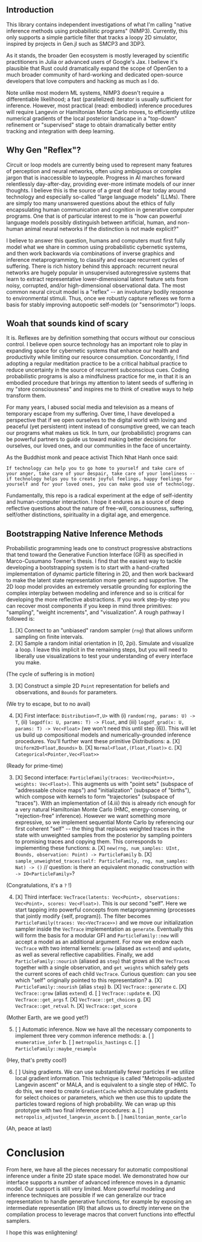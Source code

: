 ## Introduction

This library contains independent investigations of what I'm calling "native inference methods using probabilistic programs" (NIMP3). Currently, this only supports a simple particle filter that tracks a loopy 2D simulator, inspired by projects in Gen.jl such as SMCP3 and 3DP3.

As it stands, the broader Gen ecosystem is mostly leveraged by scientific practitioners in Julia or advanced users of Google's Jax. I believe it's plausible that Rust could dramatically expand the scope of OpenGen to a much broader community of hard-working and dedicated open-source developers that love computers and hacking as much as I do.

Note unlike most modern ML systems, NIMP3 doesn't require a differentiable likelihood; a fast (parallelized) iterator is usually sufficient for inference. However, most practical (read: embodied) inference procedures will require Langevin or Hamiltonian Monte Carlo moves, to efficiently utilize numerical gradients of the local posterior landscape in a "top-down" refinement or "supervised" stage to obtain dramatically better entity tracking and integration with deep learning.


## Why Gen "Reflex"?

Circuit or loop models are currently being used to represent many features of perception and neural networks, often using ambiguous or complex jargon that is inaccessible to laypeople. Progress in AI marches forward relentlessly day-after-day, providing ever-more intimate models of our inner thoughts. I believe this is the source of a great deal of fear today around technology and especially so-called "large language models" (LLMs). There are simply too many unanswered questions about the ethics of fully encapsulating human communication and cognition in generative computer programs. One that is of particular interest to me is "how can powerful language models possibly distinguish between artificial, human, and non-human animal neural networks if the distinction is not made explicit?"

I believe to answer this question, humans and computers must first fully model what we share in common using probabilistic cybernetic systems, and then work backwards via combinations of inverse graphics and inference metaprogramming, to classify and escape recurrent cycles of suffering. There is rich history behind this approach: recurrent neural networks are hugely popular in unsupervised autoregressive systems that learn to extract representative lower-dimensional latent feature sets from noisy, corrupted, and/or high-dimensional observational data. The most common neural circuit model is a "reflex" -- an involuntary bodily response to environmental stimuli. Thus, once we robustly capture reflexes we form a basis for stably improving autopoetic self-models (or "sensorimotor") loops.


## Woah that sounds kind of scary

It is. Reflexes are by definition something that occurs without our conscious control. I believe open source technology has an important role to play in expanding space for cybernetic systems that enhance our health and productivity while limiting our resource consumption. Concordantly, I find adopting a regular meditation practice to be a critical habitual practice to reduce uncertainty in the source of recurrent subconscious cues. Coding probabilistic programs is also a mindfulness practice for me, in that it is an embodied procedure that brings my attention to latent seeds of suffering in my "store consciousness" and inspires me to think of creative ways to help transform them.

For many years, I abused social media and television as a means of temporary escape from my suffering. Over time, I have developed a perspective that if we open ourselves to the digital world with loving and peaceful (yet persistent) intent instead of consumptive greed, we can teach our programs what makes us tick. In turn, our (probabilistic) programs can be powerful partners to guide us toward making better decisions for ourselves, our loved ones, and our communities in the face of uncertainty.

As the Buddhist monk and peace activist Thich Nhat Hanh once said:

```
If technology can help you to go home to yourself and take care of your anger, take care of your despair, take care of your loneliness -- if technology helps you to create joyful feelings, happy feelings for yourself and for your loved ones, you can make good use of technology.
```

Fundamentally, this repo is a radical experiment at the edge of self-identity and human-computer interaction. I hope it endures as a source of deep reflective questions about the nature of free-will, consciousness, suffering, self/other distinctions, spirituality in a digital age, and emergence.


## Bootstrapping Native Inference Methods

Probabilistic programming leads one to construct progressive abstractions that tend toward the Generative Function Interface (GFI) as specified in Marco-Cusumano Towner's thesis. I find that the easiest way to tackle developing a bootstrapping system is to start with a hand-crafted implementation of dynamic particle filtering in 2D, and then work backward to make the latent state representation more generic and supportive. The 2D loop model provides an extremely versatile grounding for exploring the complex interplay between modeling and inference and so is critical for developing the more reflective abstractions. If you work step-by-step you can recover most components if you keep in mind three primitives: "sampling", "weight increments", and "visualization". A rough pathway I followed is:

1. [X] Connect to an "unbiased" random sampler (`rng`) that allows uniform sampling on finite intervals.
2. [X] Sample a random initial orientation in [0, 2pi). Simulate and visualize a loop. I leave this implicit in the remaining steps, but you will need to liberally use visualizations to test your understanding of every interface you make.

(The cycle of suffering is in motion)

3. [X] Construct a simple 2D `Point` representation for beliefs and observations, and `Bounds` for parameters.

(We try to escape, but to no avail)

4. [X] First interface: `Distribution<T,U>` with (i) `random(rng, params: U) -> T`, (ii) `logpdf(x: U, params: T) -> Float`, and (iii) `logpdf_grad(x: U, params: T) -> Vec<Float>` (we won't need this until step (6)). This will let us build up compositional models and numerically-grounded inference procedures. You'll further want these primitive Distributions:
    a. [X] `Uniform2D<Float,Bounds>`
    b. [X] `Normal<Float,(Float,Float)>`
    c. [X] `Categorical<Pointer,Vec<Float>>`

(Ready for prime-time)

3. [X] Second interface: `ParticleFamily(traces: Vec<Vec<Point>>, weights: Vec<Float>)`. This augments us with "point sets" (subspace of "addressable choice maps") and "initialization" (subspace of "births"), which compose with kernels to form "trajectories" (subspace of "traces"). With an implementation of (4.iii) this is already rich enough for a very natural Hamiltonian Monte Carlo (HMC, energy-conserving, or "rejection-free" inference). However we want something more expressive, so we implement sequential Monte Carlo by referencing our first coherent "self" -- the thing that replaces weighted traces in the state with unweighted samples from the posterior by sampling pointers to promising traces and copying them. This corresponds to implementing these functions:
    a. [X] `new(rng, num_samples: UInt, Bounds, observation: Point) -> ParticleFamily`
    b. [X] `sample_unweighted_traces(self: ParticleFamily, rng, num_samples: Nat) -> ()`  // question: is there an equivalent monadic construction with `-> IO<ParticleFamily>`?

(Congratulations, it's a `?` !)

4. [X] Third interface: `VecTrace(latents: Vec<Point>, observations: Vec<Point>, scores: Vec<Float>)`. This is our second "self". Here we start tapping into powerful concepts from metaprogramming (processes that jointly modify {self, program}). The filter becomes `ParticleFamily(traces: Vec<VecTrace>>)` and we move our initialization sampler inside the `VecTrace` implementation as `generate`. Eventually this will form the basis for a modular GFI and `ParticleFamily::new` will accept a model as an additional argument. For now we endow each `VecTrace` with two internal kernels: `grow` (aliased as `extend`) and `update`, as well as several reflective capabilities. Finally, we add `ParticleFamily::nourish` (aliased as `step`) that grows all the `VecTrace`s together with a single observation, and `get_weights` which safely gets the current scores of each child `VecTrace`. Curious question: can you see which "self" originally pointed to this representation?
    a. [X] `ParticleFamily::nourish` (alias `step`)
    b. [X] `VecTrace::generate`
    c. [X] `VecTrace::grow` (alias `extend`)
    d. [ ] `VecTrace::update`
    e. [X] `VecTrace::get_args`
    f. [X] `VecTrace::get_choices`
    g. [X] `VecTrace::get_retval`
    h. [X] `VecTrace::get_score`

(Mother Earth, are we good yet?)

5. [ ] Automatic inference. Now we have all the necessary components to implement three very common inference methods:
    a. [ ] `enumerative_infer`
    b. [ ] `metropolis_hastings`
    c. [ ] `ParticleFamily::maybe_resample`

(Hey, that's pretty cool!)

6. [ ] Using gradients. We can use substantially fewer particles if we utilize local gradient information. This technique is called "Metropolis-adjusted Langevin ascent" or MALA, and is equivalent to a single step of HMC. To do this, we need to create `GradientCache` which accumulate gradients for select choices or parameters, which we then use this to update the particles toward regions of high probability. We can wrap up this prototype with two final inference procedures:
    a. [ ] `metropolis_adjusted_langevin_ascent`
    b. [ ] `hamiltonian_monte_carlo`

(Ah, peace at last)


# Conclusion

From here, we have all the pieces necessary for automatic compositional inference under a finite 2D state space model. We demonstrated how our interface supports a number of advanced inference moves in a dynamic model. Our support is still very limited. More powerful modeling and inference techniques are possible if we can generalize our trace representation to handle generative functions, for example by exposing an intermediate representation (IR) that allows us to directly intervene on the compilation process to leverage macros that convert functions into effectful samplers.

I hope this was enlightening!
